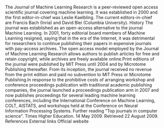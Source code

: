 The Journal of Machine Learning Research is a peer-reviewed open access
scientific journal covering machine learning. It was established in 2000
and the first editor-in-chief was Leslie Kaelbling. The current
editors-in-chief are Francis Bach (Inria) and David Blei (Columbia
University). History The journal was established as an open-access
alternative to the journal Machine Learning. In 2001, forty editorial
board members of Machine Learning resigned, saying that in the era of
the Internet, it was detrimental for researchers to continue publishing
their papers in expensive journals with pay-access archives. The open
access model employed by the Journal of Machine Learning Research allows
authors to publish articles for free and retain copyright, while
archives are freely available online.Print editions of the journal were
published by MIT Press until 2004 and by Microtome Publishing
thereafter. From its inception, the journal received no revenue from the
print edition and paid no subvention to MIT Press or Microtome
Publishing.In response to the prohibitive costs of arranging workshop
and conference proceedings publication with traditional academic
publishing companies, the journal launched a proceedings publication arm
in 2007 and now publishes proceedings for several leading machine
learning conferences, including the International Conference on Machine
Learning, COLT, AISTATS, and workshops held at the Conference on Neural
Information Processing Systems. Further reading \"Top journals in
computer science\". Times Higher Education. 14 May 2009. Retrieved 22
August 2009. References External links Official website

